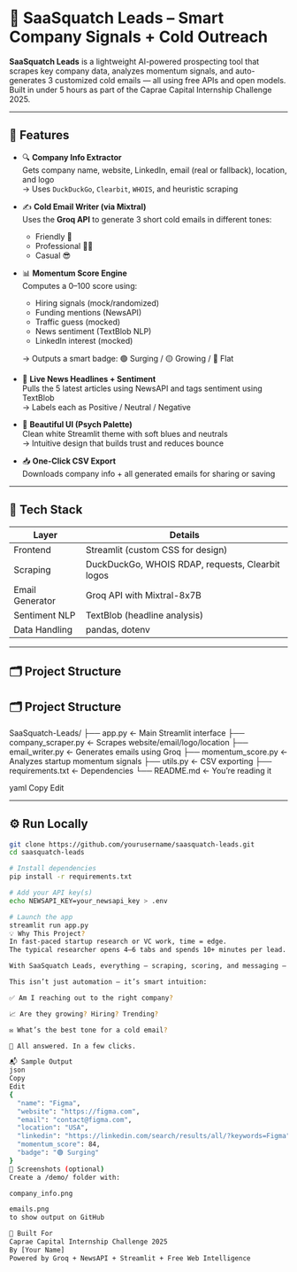 # 🦄 SaaSquatch Leads – Smart Company Signals + Cold Outreach

**SaaSquatch Leads** is a lightweight AI-powered prospecting tool that scrapes key company data, analyzes momentum signals, and auto-generates 3 customized cold emails — all using free APIs and open models. Built in under 5 hours as part of the Caprae Capital Internship Challenge 2025.

---

## 🚀 Features

- 🔍 **Company Info Extractor**  
  Gets company name, website, LinkedIn, email (real or fallback), location, and logo  
  → Uses `DuckDuckGo`, `Clearbit`, `WHOIS`, and heuristic scraping

- ✍️ **Cold Email Writer (via Mixtral)**  
  Uses the **Groq API** to generate 3 short cold emails in different tones:  
  - Friendly 🤝  
  - Professional 🧑‍💼  
  - Casual 😎

- 📊 **Momentum Score Engine**  
  Computes a 0–100 score using:  
  - Hiring signals (mock/randomized)  
  - Funding mentions (NewsAPI)  
  - Traffic guess (mocked)  
  - News sentiment (TextBlob NLP)  
  - LinkedIn interest (mocked)

  → Outputs a smart badge: 🟢 Surging / 🟡 Growing / 🔴 Flat

- 📰 **Live News Headlines + Sentiment**  
  Pulls the 5 latest articles using NewsAPI and tags sentiment using TextBlob  
  → Labels each as Positive / Neutral / Negative

- 💅 **Beautiful UI (Psych Palette)**  
  Clean white Streamlit theme with soft blues and neutrals  
  → Intuitive design that builds trust and reduces bounce

- 📥 **One-Click CSV Export**  
  Downloads company info + all generated emails for sharing or saving

---

## 🧠 Tech Stack

| Layer           | Details                                           |
|------------------|----------------------------------------------------|
| Frontend         | Streamlit (custom CSS for design)                  |
| Scraping         | DuckDuckGo, WHOIS RDAP, requests, Clearbit logos   |
| Email Generator  | Groq API with Mixtral-8x7B                         |
| Sentiment NLP    | TextBlob (headline analysis)                       |
| Data Handling    | pandas, dotenv                                     |

---

## 🗂 Project Structure

## 🗂 Project Structure

SaaSquatch-Leads/
├── app.py ← Main Streamlit interface
├── company_scraper.py ← Scrapes website/email/logo/location
├── email_writer.py ← Generates emails using Groq
├── momentum_score.py ← Analyzes startup momentum signals
├── utils.py ← CSV exporting
├── requirements.txt ← Dependencies
└── README.md ← You’re reading it

yaml
Copy
Edit

---

## ⚙️ Run Locally

```bash
git clone https://github.com/yourusername/saasquatch-leads.git
cd saasquatch-leads

# Install dependencies
pip install -r requirements.txt

# Add your API key(s)
echo NEWSAPI_KEY=your_newsapi_key > .env

# Launch the app
streamlit run app.py
💡 Why This Project?
In fast-paced startup research or VC work, time = edge.
The typical researcher opens 4–6 tabs and spends 10+ minutes per lead.

With SaaSquatch Leads, everything — scraping, scoring, and messaging — happens in seconds.

This isn’t just automation — it’s smart intuition:

✅ Am I reaching out to the right company?

📈 Are they growing? Hiring? Trending?

✉️ What’s the best tone for a cold email?

🧠 All answered. In a few clicks.

📬 Sample Output
json
Copy
Edit
{
  "name": "Figma",
  "website": "https://figma.com",
  "email": "contact@figma.com",
  "location": "USA",
  "linkedin": "https://linkedin.com/search/results/all/?keywords=Figma",
  "momentum_score": 84,
  "badge": "🟢 Surging"
}
📸 Screenshots (optional)
Create a /demo/ folder with:

company_info.png

emails.png
to show output on GitHub

🙌 Built For
Caprae Capital Internship Challenge 2025
By [Your Name]
Powered by Groq + NewsAPI + Streamlit + Free Web Intelligence
